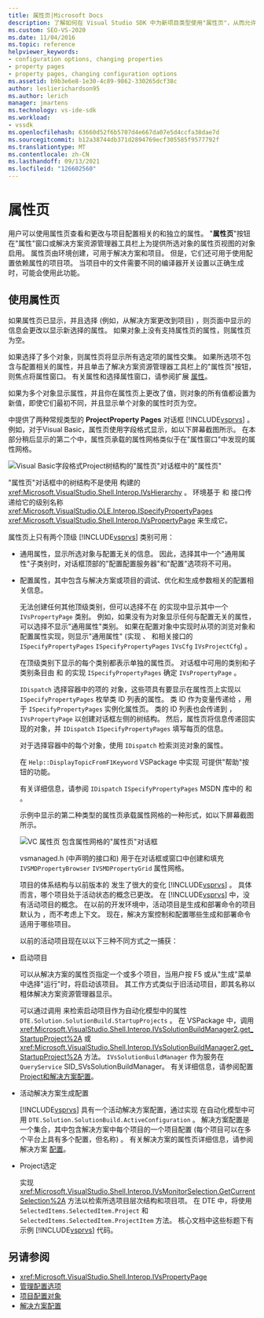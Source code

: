 ```yaml
---
title: 属性页|Microsoft Docs
description: 了解如何在 Visual Studio SDK 中为新项目类型使用"属性页"，从而允许用户查看和更改项目属性。
ms.custom: SEO-VS-2020
ms.date: 11/04/2016
ms.topic: reference
helpviewer_keywords:
- configuration options, changing properties
- property pages
- property pages, changing configuration options
ms.assetid: b9b3e6e8-1e30-4c89-9862-330265dcf38c
author: leslierichardson95
ms.author: lerich
manager: jmartens
ms.technology: vs-ide-sdk
ms.workload:
- vssdk
ms.openlocfilehash: 63660d52f6b5707d4e667da07e5d4ccfa38dae7d
ms.sourcegitcommit: b12a38744db371d2894769ecf305585f9577792f
ms.translationtype: MT
ms.contentlocale: zh-CN
ms.lasthandoff: 09/13/2021
ms.locfileid: "126602560"
---
```

# <a name="property-pages"></a>属性页
用户可以使用属性页查看和更改与项目配置相关的和独立的属性。 "**属性页**"按钮在"属性"窗口或解决方案资源管理器工具栏上为提供所选对象的属性页视图的对象启用。 属性页由环境创建，可用于解决方案和项目。 但是，它们还可用于使用配置依赖属性的项目项。 当项目中的文件需要不同的编译器开关设置以正确生成时，可能会使用此功能。

## <a name="using-property-pages"></a>使用属性页
 如果属性页已显示，并且选择 (例如，从解决方案更改到项目) ，则页面中显示的信息会更改以显示新选择的属性。 如果对象上没有支持属性页的属性，则属性页为空。

 如果选择了多个对象，则属性页将显示所有选定项的属性交集。 如果所选项不包含与配置相关的属性，并且单击了解决方案资源管理器工具栏上的"属性页"按钮，则焦点将属性窗口。 有关属性和选择属性窗口，请参阅扩展 [属性](../../extensibility/internals/extending-properties.md)。

 如果为多个对象显示属性，并且你在属性页上更改了值，则对象的所有值都设置为新值，即使它们最初不同，并且显示单个对象的属性时页为空。

 中提供了两种常规类型的 **ProjectProperty Pages** 对话框 [!INCLUDE[vsprvs](../../code-quality/includes/vsprvs_md.md)] 。 例如，对于Visual Basic，属性页使用字段格式显示，如以下屏幕截图所示。 在本部分稍后显示的第二个中，属性页承载的属性网格类似于在"属性窗口"中发现的属性网格。

 ![Visual Basic字段格式](../../extensibility/internals/media/vsvbproppages.gif "vsVBPropPages")Project树结构的"属性页"对话框中的"属性页"

 "属性页"对话框中的树结构不是使用 构建的 <xref:Microsoft.VisualStudio.Shell.Interop.IVsHierarchy> 。 环境基于 和 接口传递给它的级别名称 <xref:Microsoft.VisualStudio.OLE.Interop.ISpecifyPropertyPages> <xref:Microsoft.VisualStudio.Shell.Interop.IVsPropertyPage> 来生成它。

 属性页上只有两个顶级 [!INCLUDE[vsprvs](../../code-quality/includes/vsprvs_md.md)] 类别可用：

- 通用属性，显示所选对象与配置无关的信息。 因此，选择其中一个"通用属性"子类别时，对话框顶部的"配置配置服务器"和"配置"选项将不可用。

- 配置属性，其中包含与解决方案或项目的调试、优化和生成参数相关的配置相关信息。

  无法创建任何其他顶级类别，但可以选择不在 的实现中显示其中一个 `IVsPropertyPage` 类别。 例如，如果没有为对象显示任何与配置无关的属性，可以选择不显示"通用属性"类别。 如果在配置对象中实现时从项的浏览对象和配置属性实现，则显示"通用属性" (实现 、 和相关接口的 `ISpecifyPropertyPages` `ISpecifyPropertyPages` `IVsCfg` `IVsProjectCfg`) 。

  在顶级类别下显示的每个类别都表示单独的属性页。 对话框中可用的类别和子类别条目由 和 的实现 `ISpecifyPropertyPages` 确定 `IVsPropertyPage` 。

  `IDispatch` 选择容器中的项的 对象，这些项具有要显示在属性页上实现以 `ISpecifyPropertyPages` 枚举类 ID 列表的属性。 类 ID 作为变量传递给 ，用于 `ISpecifyPropertyPages` 实例化属性页。 类的 ID 列表也会传递到 ， `IVsPropertyPage` 以创建对话框左侧的树结构。 然后，属性页将信息传递回实现的对象，并 `IDispatch` `ISpecifyPropertyPages` 填写每页的信息。

  对于选择容器中的每个对象，使用 `IDispatch` 检索浏览对象的属性。

  在 `Help::DisplayTopicFromF1Keyword` VSPackage 中实现 可提供"帮助"按钮的功能。

  有关详细信息，请参阅 `IDispatch` `ISpecifyPropertyPages` MSDN 库中的 和 。

  示例中显示的第二种类型的属性页承载属性网格的一种形式，如以下屏幕截图所示。

  ![VC 属性页](../../extensibility/internals/media/vsvcproppages.gif "vsVCPropPages") 包含属性网格的"属性页"对话框

  vsmanaged.h (中声明的接口和) 用于在对话框或窗口中创建和填充 `IVSMDPropertyBrowser` `IVSMDPropertyGrid` 属性网格。

  项目的体系结构与以前版本的 发生了很大的变化 [!INCLUDE[vsprvs](../../code-quality/includes/vsprvs_md.md)] 。 具体而言，哪个项目处于活动状态的概念已更改。 在 [!INCLUDE[vsprvs](../../code-quality/includes/vsprvs_md.md)] 中，没有活动项目的概念。 在以前的开发环境中，活动项目是生成和部署命令的项目默认为 ，而不考虑上下文。 现在，解决方案控制和配置哪些生成和部署命令适用于哪些项目。

  以前的活动项目现在以以下三种不同方式之一捕获：

- 启动项目

   可以从解决方案的属性页指定一个或多个项目，当用户按 F5 或从"生成"菜单中选择"运行"时，将启动该项目。 其工作方式类似于旧活动项目，即其名称以粗体解决方案资源管理器显示。

   可以通过调用 来检索启动项目作为自动化模型中的属性 `DTE.Solution.SolutionBuild.StartupProjects` 。 在 VSPackage 中，调用 <xref:Microsoft.VisualStudio.Shell.Interop.IVsSolutionBuildManager2.get_StartupProject%2A> 或 <xref:Microsoft.VisualStudio.Shell.Interop.IVsSolutionBuildManager2.get_StartupProject%2A> 方法。 `IVsSolutionBuildManager` 作为服务在 `QueryService` SID_SVsSolutionBuildManager。 有关详细信息，请参阅配置[Project和](../../extensibility/internals/project-configuration-object.md)[解决方案配置](../../extensibility/internals/solution-configuration.md)。

- 活动解决方案生成配置

   [!INCLUDE[vsprvs](../../code-quality/includes/vsprvs_md.md)] 具有一个活动解决方案配置，通过实现 在自动化模型中可用 `DTE.Solution.SolutionBuild.ActiveConfiguration` 。 解决方案配置是一个集合，其中包含解决方案中每个项目的一个项目配置 (每个项目可以在多个平台上具有多个配置，但名称) 。 有关解决方案的属性页详细信息，请参阅解决方案 [配置](../../extensibility/internals/solution-configuration.md)。

- Project选定

   实现 <xref:Microsoft.VisualStudio.Shell.Interop.IVsMonitorSelection.GetCurrentSelection%2A> 方法以检索所选项目层次结构和项目项。 在 DTE 中，将使用 `SelectedItems.SelectedItem.Project` 和 `SelectedItems.SelectedItem.ProjectItem` 方法。 核心文档中这些标题下有示例 [!INCLUDE[vsprvs](../../code-quality/includes/vsprvs_md.md)] 代码。

## <a name="see-also"></a>另请参阅
- <xref:Microsoft.VisualStudio.Shell.Interop.IVsPropertyPage>
- [管理配置选项](../../extensibility/internals/managing-configuration-options.md)
- [项目配置对象](../../extensibility/internals/project-configuration-object.md)
- [解决方案配置](../../extensibility/internals/solution-configuration.md)
